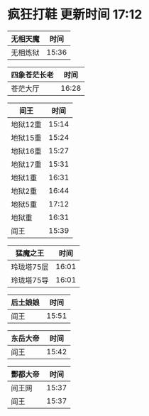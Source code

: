 # 疯狂打鞋 更新时间 17:12

| 无相天魔   | 时间    |
|--------|-------|
| 无相炼狱 | 15:36 |

| 四象苍茫长老   | 时间    |
|--------|-------|
| 苍茫大厅 | 16:28 |

| 间王   | 时间    |
|--------|-------|
| 地狱12重 | 15:14 |
| 地狱15重 | 15:24 |
| 地狱16重 | 15:27 |
| 地狱17重 | 15:31 |
| 地狱1重 | 16:31 |
| 地狱2重 | 16:44 |
| 地狱5重 | 17:12 |
| 地狱重 | 16:31 |
| 阎王 | 15:39 |

| 猛魔之王   | 时间    |
|--------|-------|
| 玲珑塔75层 | 16:01 |
| 玲珑塔75导 | 16:01 |

| 后土娘娘   | 时间    |
|--------|-------|
| 阎王 | 15:51 |

| 东岳大帝   | 时间    |
|--------|-------|
| 阎王 | 15:42 |

| 酆都大帝   | 时间    |
|--------|-------|
| 间王网 | 15:37 |
| 阎王 | 15:37 |